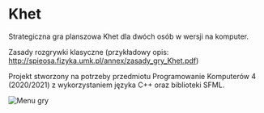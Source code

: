 # Khet
Strategiczna gra planszowa Khet dla dwóch osób w wersji na komputer.

Zasady rozgrywki klasyczne (przykładowy opis: http://spieosa.fizyka.umk.pl/annex/zasady_gry_Khet.pdf)

Projekt stworzony na potrzeby przedmiotu Programowanie Komputerów 4 (2020/2021) z wykorzystaniem języka C++ oraz biblioteki SFML.

![Menu gry](https://github.com/chylaa/Khet/blob/master/MenuScreen.png?raw=true)

